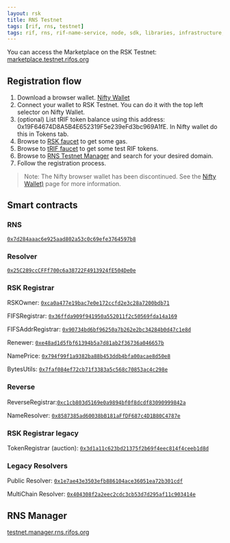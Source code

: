```yaml
---
layout: rsk
title: RNS Testnet
tags: [rif, rns, testnet]
tags: rif, rns, rif-name-service, node, sdk, libraries, infrastructure, protocols, mvp, design, rbtc, defi, decentralized, quick-start, guides, tutorial, networks, dapps, tools, rootstock, rsk, ethereum, smart-contracts, install, get-started, how-to, mainnet, testnet, contracts, wallets, web3, crypto
---
```


You can access the Marketplace on the RSK Testnet: [marketplace.testnet.rifos.org](https://marketplace.testnet.rifos.org/)

## Registration flow

1. Download a browser wallet. [Nifty Wallet](https://chrome.google.com/webstore/detail/nifty-wallet/jbdaocneiiinmjbjlgalhcelgbejmnid)
2. Connect your wallet to RSK Testnet. You can do it with the top left selector on Nifty Wallet.
3. (optional) List tRIF token balance using this address: 0x19F64674D8A5B4E652319F5e239eFd3bc969A1fE. In Nifty wallet do this in Tokens tab.
4. Browse to [RSK faucet](https://faucet.testnet.rsk.co) to get some gas.
5. Browse to [tRIF faucet](https://faucet.rifos.org) to get some test RIF tokens.
6. Browse to [RNS Testnet Manager](https://testnet.manager.rns.rifos.org) and search for your desired domain.
7. Follow the registration process.

> Note: The Nifty browser wallet has been discontinued. See the [Nifty Wallet)](https://developers.rsk.co/wallet/use/nifty) page for more information.

## Smart contracts

### RNS

[`0x7d284aaac6e925aad802a53c0c69efe3764597b8`](https://explorer.testnet.rsk.co/address/0x7d284aaac6e925aad802a53c0c69efe3764597b8)

### Resolver

[`0x25C289ccCFFf700c6a38722F4913924fE504De0e`](https://explorer.testnet.rsk.co/address/0x25c289cccfff700c6a38722f4913924fe504de0e)

### RSK Registrar

RSKOwner: [`0xca0a477e19bac7e0e172ccfd2e3c28a7200bdb71`](https://explorer.testnet.rsk.co/address/0xca0a477e19bac7e0e172ccfd2e3c28a7200bdb71)

FIFSRegistrar: [`0x36ffda909f941950a552011f2c50569fda14a169`](https://explorer.testnet.rsk.co/address/0x36ffda909f941950a552011f2c50569fda14a169)

FIFSAddrRegistrar: [`0x90734bd6bf96250a7b262e2bc34284b0d47c1e8d`](https://explorer.testnet.rsk.co/address/0x90734bd6bf96250a7b262e2bc34284b0d47c1e8d)

Renewer: [`0xe48ad1d5fbf61394b5a7d81ab2f36736a046657b`](https://explorer.testnet.rsk.co/address/0xe48ad1d5fbf61394b5a7d81ab2f36736a046657b)

NamePrice: [`0x794f99f1a9382ba88b453ddb4bfa00acae8d50e8`](https://explorer.testnet.rsk.co/address/0x794f99f1a9382ba88b453ddb4bfa00acae8d50e8)

BytesUtils: [`0x7faf084ef72cb71f3383a5c568c70853ac4c298e`](https://explorer.testnet.rsk.co/address/0x7faf084ef72cb71f3383a5c568c70853ac4c298e)

### Reverse

ReverseRegistrar:[`0xc1cb803d5169e0a9894bf0f8dcdf83090999842a`](https://explorer.testnet.rsk.co/address/0xc1cb803d5169e0a9894bf0f8dcdf83090999842a)

NameResolver: [`0x8587385ad60038bB181aFfDF687c4D1B80C4787e`](https://explorer.testnet.rsk.co/address/0x8587385ad60038bB181aFfDF687c4D1B80C4787e)

### RSK Registrar legacy

TokenRegistrar (auction): [`0x3d1a11c623bd21375f2b69f4eec814f4ceeb1d8d`](https://explorer.testnet.rsk.co/address/0x3d1a11c623bd21375f2b69f4eec814f4ceeb1d8d)

### Legacy Resolvers

Public Resolver: [`0x1e7ae43e3503efb886104ace36051ea72b301cdf`](https://explorer.testnet.rsk.co/address/0x1e7ae43e3503efb886104ace36051ea72b301cdf)

MultiChain Resolver: [`0x404308f2a2eec2cdc3cb53d7d295af11c903414e`](https://explorer.testnet.rsk.co/address/0x404308f2a2eec2cdc3cb53d7d295af11c903414e)

## RNS Manager

[testnet.manager.rns.rifos.org](https://testnet.manager.rns.rifos.org/)
